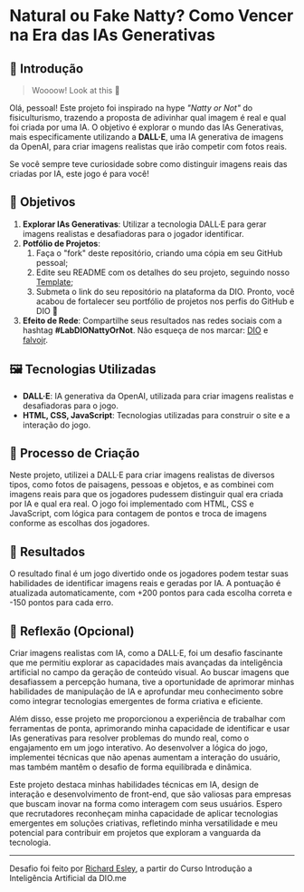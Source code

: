 
# Natural ou Fake Natty? Como Vencer na Era das IAs Generativas

## 🚀 Introdução

> Woooow! Look at this 👀

Olá, pessoal! Este projeto foi inspirado na hype _"Natty or Not"_ do fisiculturismo, trazendo a proposta de adivinhar qual imagem é real e qual foi criada por uma IA. O objetivo é explorar o mundo das IAs Generativas, mais especificamente utilizando a **DALL·E**, uma IA generativa de imagens da OpenAI, para criar imagens realistas que irão competir com fotos reais. 

Se você sempre teve curiosidade sobre como distinguir imagens reais das criadas por IA, este jogo é para você!

## 🎯 Objetivos

1. **Explorar IAs Generativas**: Utilizar a tecnologia DALL·E para gerar imagens realistas e desafiadoras para o jogador identificar.
2. **Potfólio de Projetos**:
    1. Faça o "fork" deste repositório, criando uma cópia em seu GitHub pessoal;
    2. Edite seu README com os detalhes do seu projeto, seguindo nosso [Template](#template);
    3. Submeta o link do seu repositório na plataforma da DIO. Pronto, você acabou de fortalecer seu portfólio de projetos nos perfis do GitHub e DIO 🚀
3. **Efeito de Rede**: Compartilhe seus resultados nas redes sociais com a hashtag **#LabDIONattyOrNot**. Não esqueça de nos marcar: [DIO](https://www.linkedin.com/school/dio-makethechange) e [falvojr](https://www.linkedin.com/in/falvojr).

## 🖼️ Tecnologias Utilizadas

- **DALL·E**: IA generativa da OpenAI, utilizada para criar imagens realistas e desafiadoras para o jogo.
- **HTML, CSS, JavaScript**: Tecnologias utilizadas para construir o site e a interação do jogo.

## 🧐 Processo de Criação

Neste projeto, utilizei a DALL·E para criar imagens realistas de diversos tipos, como fotos de paisagens, pessoas e objetos, e as combinei com imagens reais para que os jogadores pudessem distinguir qual era criada por IA e qual era real. O jogo foi implementado com HTML, CSS e JavaScript, com lógica para contagem de pontos e troca de imagens conforme as escolhas dos jogadores.

## 🚀 Resultados

O resultado final é um jogo divertido onde os jogadores podem testar suas habilidades de identificar imagens reais e geradas por IA. A pontuação é atualizada automaticamente, com +200 pontos para cada escolha correta e -150 pontos para cada erro.

## 💭 Reflexão (Opcional)

Criar imagens realistas com IA, como a DALL·E, foi um desafio fascinante que me permitiu explorar as capacidades mais avançadas da inteligência artificial no campo da geração de conteúdo visual. Ao buscar imagens que desafiassem a percepção humana, tive a oportunidade de aprimorar minhas habilidades de manipulação de IA e aprofundar meu conhecimento sobre como integrar tecnologias emergentes de forma criativa e eficiente.

Além disso, esse projeto me proporcionou a experiência de trabalhar com ferramentas de ponta, aprimorando minha capacidade de identificar e usar IAs generativas para resolver problemas do mundo real, como o engajamento em um jogo interativo. Ao desenvolver a lógica do jogo, implementei técnicas que não apenas aumentam a interação do usuário, mas também mantêm o desafio de forma equilibrada e dinâmica.

Este projeto destaca minhas habilidades técnicas em IA, design de interação e desenvolvimento de front-end, que são valiosas para empresas que buscam inovar na forma como interagem com seus usuários. Espero que recrutadores reconheçam minha capacidade de aplicar tecnologias emergentes em soluções criativas, refletindo minha versatilidade e meu potencial para contribuir em projetos que exploram a vanguarda da tecnologia.

---

Desafio foi feito por [Richard Esley](github.com/RDEsley), a partir do Curso Introdução a Inteligência Artificial da DIO.me
